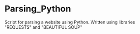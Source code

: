 # Parsing_Python
Script for parsing a website using Python.
Written using libraries "REQUESTS" and "BEAUTIFUL SOUP"
